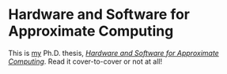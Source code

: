 Hardware and Software for Approximate Computing
===============================================

This is [my](http://homes.cs.washington.edu/~asampson/) Ph.D. thesis, [*Hardware and Software for Approximate Computing*](http://homes.cs.washington.edu/~asampson/media/dissertation.pdf). Read it cover-to-cover or not at all!
